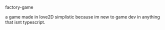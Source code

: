 factory-game

a game made in love2D simplistic because im new to game dev in anything that isnt typescript.